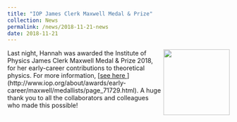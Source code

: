 ```yaml
---
title: "IOP James Clerk Maxwell Medal & Prize"
collection: News
permalink: /news/2018-11-21-news
date: 2018-11-21
---
```

<img src="{{ '/images/maxwell.jpg'}}" width='150' align='right' />
Last night, Hannah was awarded the Institute of Physics James Clerk Maxwell Medal & Prize 2018, for her early-career contributions to theoretical physics. For more information, [<u>see here </u>](http://www.iop.org/about/awards/early-career/maxwell/medallists/page_71729.html). A huge thank you to all the collaborators and colleagues who made this possible! 
